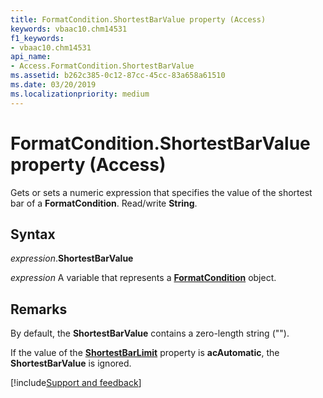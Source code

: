 ```yaml
---
title: FormatCondition.ShortestBarValue property (Access)
keywords: vbaac10.chm14531
f1_keywords:
- vbaac10.chm14531
api_name:
- Access.FormatCondition.ShortestBarValue
ms.assetid: b262c385-0c12-87cc-45cc-83a658a61510
ms.date: 03/20/2019
ms.localizationpriority: medium
---
```



# FormatCondition.ShortestBarValue property (Access)

Gets or sets a numeric expression that specifies the value of the shortest bar of a **FormatCondition**. Read/write **String**.


## Syntax

_expression_.**ShortestBarValue**

_expression_ A variable that represents a **[FormatCondition](Access.FormatCondition.md)** object.


## Remarks

By default, the **ShortestBarValue** contains a zero-length string ("").

If the value of the **[ShortestBarLimit](Access.FormatCondition.ShortestBarLimit.md)** property is **acAutomatic**, the **ShortestBarValue** is ignored.



[!include[Support and feedback](~/includes/feedback-boilerplate.md)]